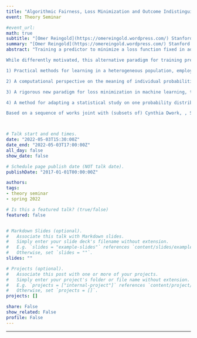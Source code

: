 ```yaml
---
title: "Algorithmic Fairness, Loss Minimization and Outcome Indistinguishability"
event: Theory Seminar

#event_url:
math: true
subtitle: "[Omer Reingold](https://omereingold.wordpress.com/) Stanford University"
summary: "[Omer Reingold](https://omereingold.wordpress.com/) Stanford University"
abstract: "Training a predictor to minimize a loss function fixed in advance is the dominant paradigm in machine learning. However, loss minimization by itself might fail to satisfy properties that come naturally in the context of algorithmic fairness. To remedy this, multi-group fairness notions such as multi calibration have been proposed, which require the predictor to share certain statistical properties of the ground truth, even when conditioned on a rich family of subgroups. These notions could be understood from the perspective of computational indistinguishability through the notion of outcome indistinguishability where a predictor can be viewed as giving a model of events that cannot be refused from empiric evidence within some computational bound.

While differently motivated, this alternative paradigm for training predictors gives unexpected consequences, including:

1) Practical methods for learning in a heterogeneous population, employed in the field to predict COVID-19 complications at a very early stage of the pandemic.

2) A computational perspective on the meaning of individual probabilities.

3) A rigorous new paradigm for loss minimization in machine learning, through the notion of omni predictors, that simultaneously applies to a wide class of loss-functions, allowing the specific loss function to be ignored at the time of learning.

4) A method for adapting a statistical study on one probability distribution to another, which is blind to the target distribution at the time of inference and is competitive with wide-spread methods based on propensity scoring.

Based on a sequence of works joint with (subsets of) Cynthia Dwork, , Shafi Goldwasser, Parikshit Gopalan, Úrsula Hébert-Johnson, Adam Kalai, Christoph Kern, Michael P. Kim, Frauke Kreuter, Guy N. Rothblum, Vatsal Sharan, Udi Wieder, Gal Yona."



# Talk start and end times.
date: "2022-05-03T15:30:00Z"
date_end: "2022-05-03T17:00:00Z"
all_day: false
show_date: false

# Schedule page publish date (NOT talk date).
publishDate: "2017-01-01T00:00:00Z"

authors:
tags:
- theory seminar
- spring 2022

# Is this a featured talk? (true/false)
featured: false


# Markdown Slides (optional).
#   Associate this talk with Markdown slides.
#   Simply enter your slide deck's filename without extension.
#   E.g. `slides = "example-slides"` references `content/slides/example-slides.md`.
#   Otherwise, set `slides = ""`.
slides: ""

# Projects (optional).
#   Associate this post with one or more of your projects.
#   Simply enter your project's folder or file name without extension.
#   E.g. `projects = ["internal-project"]` references `content/project/deep-learning/index.md`.
#   Otherwise, set `projects = []`.
projects: []

share: False
show_related: False
profile: False
---
```


---
